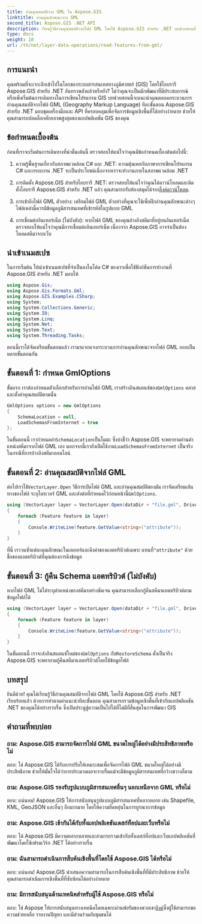 ```yaml
---
title: อ่านคุณสมบัติจาก GML ใน Aspose.GIS
linktitle: อ่านคุณลักษณะจาก GML
second_title: Aspose.GIS .NET API
description: เรียนรู้วิธีอ่านคุณสมบัติจากไฟล์ GML โดยใช้ Aspose.GIS สำหรับ .NET บทช่วยสอนที่ครอบคลุมสำหรับนักพัฒนา GIS
type: docs
weight: 10
url: /th/net/layer-data-operations/read-features-from-gml/
---
```

## การแนะนำ

คุณพร้อมที่จะเจาะลึกเข้าไปในโลกของระบบสารสนเทศทางภูมิศาสตร์ (GIS) โดยใช้ไลบรารี Aspose.GIS สำหรับ .NET อันทรงพลังแล้วหรือยัง? ไม่ว่าคุณจะเป็นนักพัฒนาที่มีประสบการณ์หรือเพิ่งเริ่มต้นการเดินทางในการเขียนโปรแกรม GIS บทช่วยสอนนี้จะแนะนำคุณตลอดกระบวนการอ่านคุณสมบัติจากไฟล์ GML (Geography Markup Language) ทีละขั้นตอน Aspose.GIS สำหรับ .NET มอบชุดเครื่องมือและ API ที่ครอบคลุมเพื่อจัดการข้อมูลเชิงพื้นที่ได้อย่างง่ายดาย ช่วยให้คุณสามารถปลดล็อกศักยภาพสูงสุดของแอปพลิเคชัน GIS ของคุณ

## ข้อกำหนดเบื้องต้น

ก่อนที่เราจะเริ่มต้นการเดินทางที่น่าตื่นเต้นนี้ ตรวจสอบให้แน่ใจว่าคุณมีข้อกำหนดเบื้องต้นต่อไปนี้:

1. ความรู้พื้นฐานเกี่ยวกับสภาพแวดล้อม C# และ .NET: ความคุ้นเคยกับภาษาการเขียนโปรแกรม C# และกรอบงาน .NET จะเป็นประโยชน์เนื่องจากเราจะทำงานภายในสภาพแวดล้อม .NET

2. การติดตั้ง Aspose.GIS สำหรับไลบรารี .NET: ตรวจสอบให้แน่ใจว่าคุณได้ดาวน์โหลดและติดตั้งไลบรารี Aspose.GIS สำหรับ .NET แล้ว คุณสามารถรับห้องสมุดได้จาก[ลิ้งค์ดาวน์โหลด](https://releases.aspose.com/gis/net/).

3. การเข้าถึงไฟล์ GML ตัวอย่าง: เตรียมไฟล์ GML ตัวอย่างที่คุณจะใช้เพื่อฝึกอ่านคุณลักษณะต่างๆ ไฟล์เหล่านี้ควรมีข้อมูลภูมิสารสนเทศที่เข้ารหัสในรูปแบบ GML

4. การเชื่อมต่ออินเทอร์เน็ต (ไม่บังคับ): หากไฟล์ GML ของคุณอ้างอิงสคีมาที่อยู่บนอินเทอร์เน็ต ตรวจสอบให้แน่ใจว่าคุณมีการเชื่อมต่ออินเทอร์เน็ต เนื่องจาก Aspose.GIS อาจจำเป็นต้องโหลดสคีมาจากเว็บ

## นำเข้าเนมสเปซ

ในการเริ่มต้น ให้นำเข้าเนมสเปซที่จำเป็นลงในโค้ด C# ของเราเพื่อใช้ฟังก์ชันการทำงานที่ Aspose.GIS สำหรับ .NET มอบให้

```csharp
using Aspose.Gis;
using Aspose.Gis.Formats.Gml;
using Aspose.GIS.Examples.CSharp;
using System;
using System.Collections.Generic;
using System.IO;
using System.Linq;
using System.Net;
using System.Text;
using System.Threading.Tasks;
```

ตอนนี้เราได้จัดเตรียมขั้นตอนแล้ว เรามาแจกแจงกระบวนการอ่านคุณลักษณะจากไฟล์ GML ออกเป็นหลายขั้นตอนกัน

## ขั้นตอนที่ 1: กำหนด GmlOptions

 ขั้นแรก เราต้องกำหนดตัวเลือกสำหรับการอ่านไฟล์ GML เราสร้างอินสแตนซ์ของ`GmlOptions` คลาสและตั้งค่าคุณสมบัติตามนั้น

```csharp
GmlOptions options = new GmlOptions
{
    SchemaLocation = null,
    LoadSchemasFromInternet = true
};
```

 ในขั้นตอนนี้ เรากำหนดค่า`SchemaLocation`เป็นโมฆะ ซึ่งบ่งชี้ว่า Aspose.GIS จะพยายามอ่านตำแหน่งสคีมาจากไฟล์ GML เอง นอกจากนี้เรายังเปิดใช้งาน`LoadSchemasFromInternet` เป็นจริงในกรณีที่การอ้างอิงสคีมาออนไลน์

## ขั้นตอนที่ 2: อ่านคุณสมบัติจากไฟล์ GML

 ต่อไปเราใช้`VectorLayer.Open` วิธีการเปิดไฟล์ GML และอ่านคุณสมบัติของมัน เราจัดเตรียมเส้นทางของไฟล์ ระบุไดรเวอร์ GML และส่งต่อที่กำหนดไว้ก่อนหน้านี้`GmlOptions`.

```csharp
using (VectorLayer layer = VectorLayer.Open(dataDir + "file.gml", Drivers.Gml, options))
{
    foreach (Feature feature in layer)
    {
        Console.WriteLine(feature.GetValue<string>("attribute"));
    }
}
```

 ที่นี่ เราวนซ้ำแต่ละคุณลักษณะในเลเยอร์และดึงค่าของแอตทริบิวต์เฉพาะ แทนที่`"attribute"` ด้วยชื่อของแอตทริบิวต์ที่คุณต้องการดึงข้อมูล

## ขั้นตอนที่ 3: กู้คืน Schema แอตทริบิวต์ (ไม่บังคับ)

หากไฟล์ GML ไม่ได้ระบุตำแหน่งของสคีมาอย่างชัดเจน คุณสามารถเลือกกู้คืนสคีมาแอตทริบิวต์ตามข้อมูลไฟล์ได้

```csharp
using (VectorLayer layer = VectorLayer.Open(dataDir + "file.gml", Drivers.Gml, new GmlOptions(){RestoreSchema = true}))
{
    foreach (Feature feature in layer)
    {
        Console.WriteLine(feature.GetValue<string>("attribute"));
    }
}
```

 ในขั้นตอนนี้ เราจะส่งอินสแตนซ์ใหม่ของ`GmlOptions` กับ`RestoreSchema` ตั้งเป็นจริง Aspose.GIS จะพยายามกู้คืนสคีมาแอตทริบิวต์โดยใช้ข้อมูลไฟล์

## บทสรุป

ยินดีด้วย! คุณได้เรียนรู้วิธีอ่านคุณสมบัติจากไฟล์ GML โดยใช้ Aspose.GIS สำหรับ .NET เรียบร้อยแล้ว ด้วยการทำตามคำแนะนำทีละขั้นตอน คุณสามารถรวมข้อมูลเชิงพื้นที่เข้ากับแอปพลิเคชัน .NET ของคุณได้อย่างราบรื่น ซึ่งเปิดประตูสู่ความเป็นไปได้ที่ไม่มีที่สิ้นสุดในการพัฒนา GIS

## คำถามที่พบบ่อย

### ถาม: Aspose.GIS สามารถจัดการไฟล์ GML ขนาดใหญ่ได้อย่างมีประสิทธิภาพหรือไม่

ตอบ: ใช่ Aspose.GIS ได้รับการปรับให้เหมาะสมเพื่อจัดการไฟล์ GML ขนาดใหญ่ได้อย่างมีประสิทธิภาพ ช่วยให้มั่นใจได้ว่าการประมวลผลจะราบรื่นแม้จะมีข้อมูลภูมิสารสนเทศที่กว้างขวางก็ตาม

### ถาม: Aspose.GIS รองรับรูปแบบภูมิสารสนเทศอื่นๆ นอกเหนือจาก GML หรือไม่

ตอบ: แน่นอน! Aspose.GIS ให้การสนับสนุนรูปแบบภูมิสารสนเทศที่หลากหลาย เช่น Shapefile, KML, GeoJSON และอื่นๆ อีกมากมาย โดยให้ความยืดหยุ่นในการบูรณาการข้อมูล

### ถาม: Aspose.GIS เข้ากันได้กับทั้งแอปพลิเคชันเดสก์ท็อปและเว็บหรือไม่

ตอบ: ได้ Aspose.GIS มีความหลากหลายและสามารถรวมเข้ากับทั้งเดสก์ท็อปและเว็บแอปพลิเคชันที่พัฒนาโดยใช้เฟรมเวิร์ก .NET ได้อย่างราบรื่น

### ถาม: ฉันสามารถดำเนินการสืบค้นเชิงพื้นที่โดยใช้ Aspose.GIS ได้หรือไม่

ตอบ: แน่นอน! Aspose.GIS นำเสนอความสามารถในการสืบค้นเชิงพื้นที่ที่มีประสิทธิภาพ ช่วยให้คุณสามารถดำเนินการเชิงพื้นที่ที่ซับซ้อนได้อย่างง่ายดาย

### ถาม: มีการสนับสนุนด้านเทคนิคสำหรับผู้ใช้ Aspose.GIS หรือไม่

 ตอบ: ใช่ Aspose ให้การสนับสนุนทางเทคนิคโดยเฉพาะผ่านฟอรัมของพวกเขา[ลิงค์]( https://forum.aspose.com/c/gis/33)ซึ่งผู้ใช้สามารถขอความช่วยเหลือ รายงานปัญหา และมีส่วนร่วมกับชุมชนได้